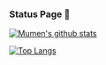 <!-- ### Hi there 👋 -->

<!--
**XZzYassin/XZzYassin** is a ✨ _special_ ✨ repository because its `README.md` (this file) appears on your GitHub profile.

Here are some ideas to get you started:

- 🔭 I’m currently working on ...
- 🌱 I’m currently learning ...
- 👯 I’m looking to collaborate on ...
- 🤔 I’m looking for help with ...
- 💬 Ask me about ...
- 📫 How to reach me: ...
- 😄 Pronouns: ...
- ⚡ Fun fact: ...
-->


### Status Page 👻

[![Mumen's github stats](https://github-readme-stats.vercel.app/api?username=xzzyassin&show_icons=true&hide_border=true&theme=radical)](https://github.com/xzzyassin)


[![Top Langs](https://github-readme-stats.vercel.app/api/top-langs/?username=xzzyassin&layout=compact&hide_border=true&theme=radical)](https://github.com/xzzyassin)
